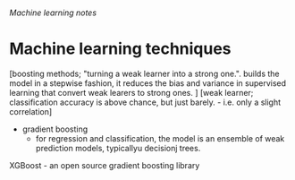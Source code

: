 ###### Machine learning notes

# Machine learning techniques
[boosting methods; "turning a weak learner into a strong one.". builds the model in a stepwise fashion, it reduces the bias and variance in supervised learning that convert weak learers to strong ones. ]
[weak learner; classification accuracy is above chance, but just barely. - i.e. only a slight correlation]
- gradient boosting
    + for regression and classification, the model is an ensemble of weak prediction models, typicallyu decisionj trees. 

XGBoost - an open source gradient boosting library


